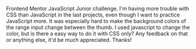 Frontend Mentor JavaScript Junior challenge. I'm having more trouble with CSS than JavaScript in the last projects, even though I want to practice JavaScript more. It was especially hard to make the background colors of the range input change between the thumb. I used javascript to change the color, but is there a easy way to do it with CSS only?
Any feedback on that or anything else, it'd be much appreciated. Thanks!